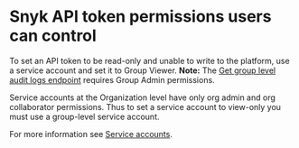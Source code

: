 # Snyk API token permissions users can control

To set an API token to be read-only and unable to write to the platform, use a service account and set it to Group Viewer. **Note:** The [Get group level audit logs endpoint](https://snyk.docs.apiary.io/#reference/audit-logs/group-level-audit-logs/get-group-level-audit-logs) requires Group Admin permissions.

Service accounts at the Organization level have only org admin and org collaborator permissions. Thus to set a service account to view-only you must use a group-level service account.

For more information see [Service accounts](../../../enterprise-configuration/service-accounts/).
